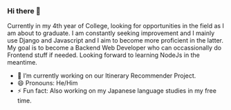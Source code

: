 ### Hi there 👋

Currently in my 4th year of College, looking for opportunities in the field as I am about to graduate. 
I am constantly seeking improvement and I mainly use Django and Javascript and I aim to become more proficient in the latter. 
My goal is to become a Backend Web Developer who can occassionally do Frontend stuff if needed. 
Looking forward to learning NodeJs in the meantime. 

- 🔭 I’m currently working on our Itinerary Recommender Project.
- 😄 Pronouns: He/Him
- ⚡ Fun fact: Also working on my Japanese language studies in my free time. 
